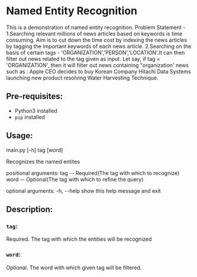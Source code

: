 # Named Entity Recognition
This is a demonstration of named entity recognition.
Problem Statement - 
1.Searching relevant millions of news articles based on keywords is time consuming.
  Aim is to cut down the time cost by indexing the news articles by tagging the important 
  keywords of each news article.
2.Searching on the basis of certain tags - 'ORGANIZATION','PERSON','LOCATION'.It can then
  filter out news related to the tag given as input.
  Let say, if tag = 'ORGANIZATION', then it will filter out news containing "organization' news
  such as : Apple CEO decides to buy Korean Company
            Hitachi Data Systems launching new product resolving Water Harvesting Technique.
  
## Pre-requisites:
- Python3 installed
- `pip` installed

## Usage:
main.py [-h] tag [word]

Recognizes the named entites

positional arguments:
  tag --        Required(The tag with which to recognize)
  word --       Optional(The tag with which to refine the query)

optional arguments:
  -h, --help  show this help message and exit

## Description:
### `tag`: 
Required. The tag with which the entities will be recognized

### `word`:
Optional. The word with which given tag will be filtered.
